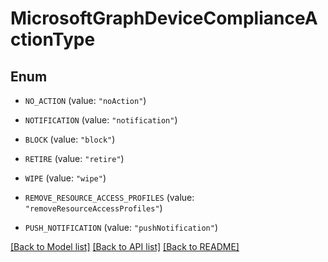 # MicrosoftGraphDeviceComplianceActionType

## Enum


* `NO_ACTION` (value: `"noAction"`)

* `NOTIFICATION` (value: `"notification"`)

* `BLOCK` (value: `"block"`)

* `RETIRE` (value: `"retire"`)

* `WIPE` (value: `"wipe"`)

* `REMOVE_RESOURCE_ACCESS_PROFILES` (value: `"removeResourceAccessProfiles"`)

* `PUSH_NOTIFICATION` (value: `"pushNotification"`)


[[Back to Model list]](../README.md#documentation-for-models) [[Back to API list]](../README.md#documentation-for-api-endpoints) [[Back to README]](../README.md)


